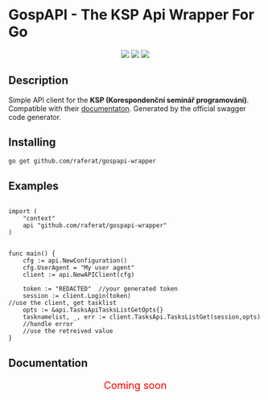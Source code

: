 # GospAPI - The KSP Api Wrapper For Go


<p align="center">
	<a href="https://github.com/raferat/gospapi-wrapper/stargazers"><img src="https://img.shields.io/github/stars/raferat/gospapi-wrapper?colorA=363a4f&colorB=b7bdf8&style=for-the-badge"></a>
	<a href="https://github.com/raferat/gospapi-wrapper/issues"><img src="https://img.shields.io/github/issues/raferat/gospapi-wrapper?colorA=363a4f&colorB=f5a97f&style=for-the-badge"></a>
	<a href="https://github.com/raferat/gospapi-wrapper/contributors"><img src="https://img.shields.io/github/contributors/raferat/gospapi-wrapper?colorA=363a4f&colorB=a6da95&style=for-the-badge"></a>
</p>

## Description
Simple API client for the <strong>KSP (Korespondenční seminář programování)</strong>. Compatible with their <a href="https://ksp.mff.cuni.cz/api/openapi.html">documentaton</a>. Generated by the official swagger code generator.

## Installing

```bash
go get github.com/raferat/gospapi-wrapper
```

## Examples
```golang

import (
    "context"
    api "github.com/raferat/gospapi-wrapper"
)


func main() {
    cfg := api.NewConfiguration()
    cfg.UserAgent = "My user agent"
    client := api.NewAPIClient(cfg)
    
    token := "REDACTED"  //your generated token 
    session := client.Login(token)
//use the client, get tasklist
    opts := &api.TasksApiTasksListGetOpts{}
    tasknamelist, _, err := client.TasksApi.TasksListGet(session,opts)
    //handle error
    //use the retreived value
}
```

## Documentation
<p style="font-size: 15pt; color: red;" align="center">Coming soon</p>
